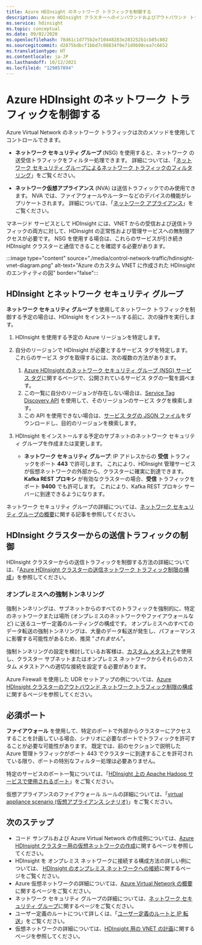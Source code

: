 ```yaml
---
title: Azure HDInsight のネットワーク トラフィックを制御する
description: Azure HDInsight クラスターへのインバウンドおよびアウトバウンド トラフィックを制御するための手法について説明します。
ms.service: hdinsight
ms.topic: conceptual
ms.date: 09/02/2020
ms.openlocfilehash: 78d61c1d775b2e710448283e283252b1cb85c802
ms.sourcegitcommit: d2875bdbcf1bbd7c06834f0e71d9b98cea7c6652
ms.translationtype: HT
ms.contentlocale: ja-JP
ms.lasthandoff: 10/12/2021
ms.locfileid: "129857894"
---
```

# <a name="control-network-traffic-in-azure-hdinsight"></a>Azure HDInsight のネットワーク トラフィックを制御する

Azure Virtual Network のネットワーク トラフィックは次のメソッドを使用してコントロールできます。

* **ネットワーク セキュリティ グループ** (NSG) を使用すると、ネットワーク の送受信トラフィックをフィルター処理できます。 詳細については、「[ネットワーク セキュリティ グループによるネットワーク トラフィックのフィルタリング](../virtual-network/network-security-groups-overview.md)」をご覧ください。

* **ネットワーク仮想アプライアンス** (NVA) は送信トラフィックでのみ使用できます。 NVA では、ファイアウォールやルーターなどのデバイスの機能がレプリケートされます。 詳細については、「[ネットワーク アプライアンス](https://azure.microsoft.com/solutions/network-appliances)」をご覧ください。

マネージド サービスとして HDInsight には、VNET からの受信および送信トラフィックの両方に対して、HDInsight の正常性および管理サービスへの無制限アクセスが必要です。 NSG を使用する場合は、これらのサービスが引き続き HDInsight クラスターと通信できることを確認する必要があります。

:::image type="content" source="./media/control-network-traffic/hdinsight-vnet-diagram.png" alt-text="Azure のカスタム VNET に作成された HDInsight のエンティティの図" border="false":::

## <a name="hdinsight-with-network-security-groups"></a>HDInsight とネットワーク セキュリティ グループ

**ネットワーク セキュリティ グループ** を使用してネットワーク トラフィックを制御する予定の場合は、HDInsight をインストールする前に、次の操作を実行します。

1. HDInsight を使用する予定の Azure リージョンを特定します。

2. 自分のリージョンで HDInsight が必要とするサービス タグを特定します。 これらのサービス タグを取得するには、次の複数の方法があります。
    1. [Azure HDInsight のネットワーク セキュリティ グループ (NSG) サービス タグ](hdinsight-service-tags.md)に関するページで、公開されているサービス タグの一覧を調べます。 
    2. この一覧に自分のリージョンが存在しない場合は、[Service Tag Discovery API](../virtual-network/service-tags-overview.md#use-the-service-tag-discovery-api) を使用して、そのリージョンのサービス タグを検索します。
    3. この API を使用できない場合は、[サービス タグの JSON ファイル](../virtual-network/service-tags-overview.md#discover-service-tags-by-using-downloadable-json-files)をダウンロードし、目的のリージョンを検索します。


3. HDInsight をインストールする予定のサブネットのネットワーク セキュリティ グループを作成または変更します。

    * __ネットワーク セキュリティ グループ__: IP アドレスからの __受信__ トラフィックをポート __443__ で許可します。 これにより、HDInsight 管理サービスが仮想ネットワークの外部から、クラスターに確実に到達できます。 __Kafka REST プロキシ__ が有効なクラスターの場合、__受信__ トラフィックをポート __9400__ でも許可します。 これにより、Kafka REST プロキシ サーバーに到達できるようになります。

ネットワーク セキュリティ グループの詳細については、[ネットワーク セキュリティ グループの概要](../virtual-network/network-security-groups-overview.md)に関する記事を参照してください。

## <a name="controlling-outbound-traffic-from-hdinsight-clusters"></a>HDInsight クラスターからの送信トラフィックの制御

HDInsight クラスターからの送信トラフィックを制御する方法の詳細については、「[Azure HDInsight クラスターの送信ネットワーク トラフィック制限の構成](hdinsight-restrict-outbound-traffic.md)」を参照してください。

### <a name="forced-tunneling-to-on-premises"></a>オンプレミスへの強制トンネリング

強制トンネリングは、サブネットからのすべてのトラフィックを強制的に、特定のネットワークまたは場所 (オンプレミスのネットワークやファイアウォールなど) に送るユーザー定義のルーティングの構成です。 オンプレミスへのすべてのデータ転送の強制トンネリングは、大量のデータ転送が発生し、パフォーマンスに影響する可能性があるため、推奨 "_されません_"。

強制トンネリングの設定を検討しているお客様は、[カスタム メタストア](./hdinsight-use-external-metadata-stores.md)を使用し、クラスター サブネットまたはオンプレミス ネットワークからそれらのカスタム メタストアへの適切な接続を設定する必要があります。

Azure Firewall を使用した UDR セットアップの例については、[Azure HDInsight クラスターのアウトバウンド ネットワーク トラフィック制限の構成](hdinsight-restrict-outbound-traffic.md)に関するページを参照してください。

## <a name="required-ports"></a>必須ポート

**ファイアウォール** を使用して、特定のポートで外部からクラスターにアクセスすることを計画している場合、シナリオに必要なポートでトラフィックを許可することが必要な可能性があります。 既定では、前のセクションで説明した Azure 管理トラフィックがポート 443 でクラスターに到達することを許可されている限り、ポートの特別なフィルター処理は必要ありません。

特定のサービスのポート一覧については、「[HDInsight 上の Apache Hadoop サービスで使用されるポート](hdinsight-hadoop-port-settings-for-services.md)」をご覧ください。

仮想アプライアンスのファイアウォール ルールの詳細については、「[virtual appliance scenario (仮想アプライアンス シナリオ)](../virtual-network/virtual-network-scenario-udr-gw-nva.md)」をご覧ください。

## <a name="next-steps"></a>次のステップ

* コード サンプルおよび Azure Virtual Network の作成例については、[Azure HDInsight クラスター用の仮想ネットワークの作成](hdinsight-create-virtual-network.md)に関するページを参照してください。
* HDInsight を オンプレミス ネットワークに接続する構成方法の詳しい例については、 [HDInsight のオンプレミス ネットワークへの接続](./connect-on-premises-network.md)に関するページをご覧ください。
* Azure 仮想ネットワークの詳細については、[Azure Virtual Network の概要](../virtual-network/virtual-networks-overview.md)に関するページをご覧ください。
* ネットワーク セキュリティ グループの詳細については、[ネットワーク セキュリティ グループ](../virtual-network/network-security-groups-overview.md)に関するページをご覧ください。
* ユーザー定義のルートについて詳しくは、「[ユーザー定義のルートと IP 転送](../virtual-network/virtual-networks-udr-overview.md)」をご覧ください。
* 仮想ネットワークの詳細については、[HDInsight 用の VNET の計画](./hdinsight-plan-virtual-network-deployment.md)に関するページを参照してください。
